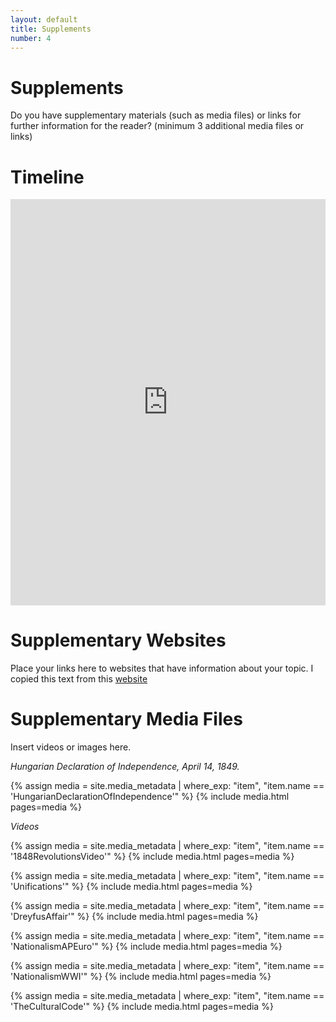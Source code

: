 ```yaml
---
layout: default
title: Supplements
number: 4
---
```


# Supplements

Do you have supplementary materials (such as media files) or links for further information for the reader? (minimum 3 additional media files or links)

# Timeline

<iframe class='timeline-iframe' src='https://cdn.knightlab.com/libs/timeline3/latest/embed/index.html?source=1KgAZAHQakArenVVkXmVzurk0hmcpfSpfU_IpufMWhMw&font=Default&lang=en&initial_zoom=2&height=650' width='100%' height='650' webkitallowfullscreen mozallowfullscreen allowfullscreen frameborder='0'></iframe>

# Supplementary Websites

Place your links here to websites that have information about your topic.
I copied this text from this [website](https://www.lipsum.com/feed/html) 

# Supplementary Media Files

Insert videos or images here.

*Hungarian Declaration of Independence, April 14, 1849.*

{% assign media = site.media_metadata | where_exp: "item", "item.name == 'HungarianDeclarationOfIndependence'" %} {% include media.html pages=media %}

*Videos*

{% assign media = site.media_metadata | where_exp: "item", "item.name == '1848RevolutionsVideo'" %} {% include media.html pages=media %}

{% assign media = site.media_metadata | where_exp: "item", "item.name == 'Unifications'" %} {% include media.html pages=media %}

{% assign media = site.media_metadata | where_exp: "item", "item.name == 'DreyfusAffair'" %} {% include media.html pages=media %}

{% assign media = site.media_metadata | where_exp: "item", "item.name == 'NationalismAPEuro'" %} {% include media.html pages=media %}

{% assign media = site.media_metadata | where_exp: "item", "item.name == 'NationalismWWI'" %} {% include media.html pages=media %}

{% assign media = site.media_metadata | where_exp: "item", "item.name == 'TheCulturalCode'" %} {% include media.html pages=media %}
